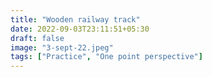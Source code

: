 ```yaml
---
title: "Wooden railway track"
date: 2022-09-03T23:11:51+05:30
draft: false
image: "3-sept-22.jpeg"
tags: ["Practice", "One point perspective"]
---
```

